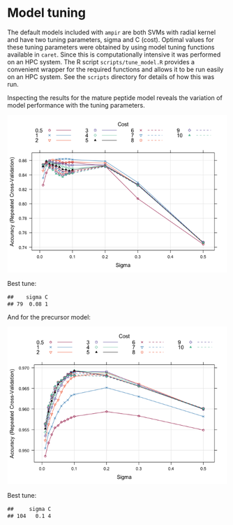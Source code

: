 Model tuning
================

The default models included with `ampir` are both SVMs with radial
kernel and have two tuning parameters, sigma and C (cost). Optimal
values for these tuning parameters were obtained by using model tuning
functions available in `caret`. Since this is computationally intensive
it was performed on an HPC system. The R script `scripts/tune_model.R`
provides a convenient wrapper for the required functions and allows it
to be run easily on an HPC system. See the `scripts` directory for
details of how this was run.

Inspecting the results for the mature peptide model reveals the
variation of model performance with the tuning parameters.

![](04_tune_model_files/figure-gfm/unnamed-chunk-2-1.png)<!-- -->

Best tune:

    ##    sigma C
    ## 79  0.08 1

And for the precursor model:

![](04_tune_model_files/figure-gfm/unnamed-chunk-4-1.png)<!-- -->

Best tune:

    ##     sigma C
    ## 104   0.1 4
